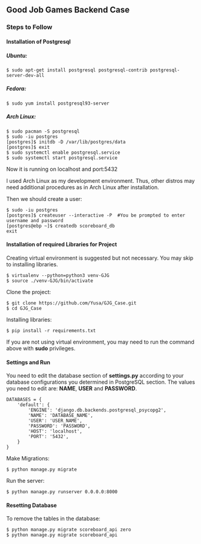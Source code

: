 ## Good Job Games Backend Case


### Steps to Follow

#### Installation of Postgresql

##### Ubuntu:

```
$ sudo apt-get install postgresql postgresql-contrib postgresql-server-dev-all

```

##### Fedora:

```
$ sudo yum install postgresql93-server
```

##### Arch Linux:

```
$ sudo pacman -S postgresql
$ sudo -iu postgres
[postgres]$ initdb -D /var/lib/postgres/data
[postgres]$ exit
$ sudo systemctl enable postgresql.service
$ sudo systemctl start postgresql.service

```

Now it is running on localhost and port:5432

I used Arch Linux as my development environment. Thus, other distros may need additional procedures as in Arch Linux after installation.

Then we should create a user:

```
$ sudo -iu postgres
[postgres]$ createuser --interactive -P  #You be prompted to enter username and password
[postgres@ebp ~]$ createdb scoreboard_db
exit
```



#### Installation of required Libraries for Project

Creating virtual environment is suggested but not necessary. You may skip to installing libraries.
```
$ virtualenv --python=python3 venv-GJG
$ source ./venv-GJG/bin/activate
```

Clone the project:
```
$ git clone https://github.com/Yusa/GJG_Case.git
$ cd GJG_Case
```

Installing libraries:
```
$ pip install -r requirements.txt
```

If you are not using virtual environment, you may need to run the command above with **sudo** privileges.


#### Settings and Run

You need to edit the database section of **settings.py** according to your database configurations you determined in PostgreSQL section. The values you need to edit are: **NAME**, **USER** and **PASSWORD**.

```
DATABASES = {
    'default': {
        'ENGINE': 'django.db.backends.postgresql_psycopg2',
        'NAME': 'DATABASE_NAME',
        'USER': 'USER_NAME',
        'PASSWORD': 'PASSWORD',
        'HOST': 'localhost',
        'PORT': '5432',
    }
}

```

Make Migrations:
```
$ python manage.py migrate
```


Run the server:

```
$ python manage.py runserver 0.0.0.0:8000
```


#### Resetting Database

To remove the tables in the database:

```
$ python manage.py migrate scoreboard_api zero
$ python manage.py migrate scoreboard_api
```

